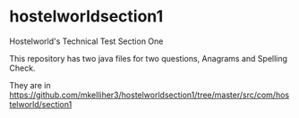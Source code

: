 # hostelworldsection1
Hostelworld's Technical Test Section One

This repository has two java files for two questions, Anagrams and Spelling Check. 

They are in https://github.com/mkelliher3/hostelworldsection1/tree/master/src/com/hostelworld/section1
